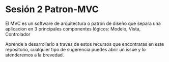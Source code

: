 # Sesión 2 Patron-MVC

El MVC es un software de arquitectura o patrón de diseño que separa una aplicacion en 3 principales componentes lógicos: Modelo, Vista, Controlador

Aprende a desarrollarlo a traves de estos recursos que encontraras en este repositorio, cualquier tipo de sugerencia puedes abrir un issue y lo atenderemos a la brevedad. 
